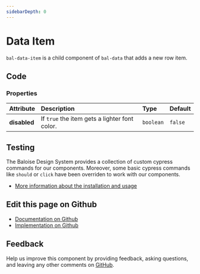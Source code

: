 ```yaml
---
sidebarDepth: 0
---
```



# Data Item

`bal-data-item` is a child component of `bal-data` that adds a new row item.




<ClientOnly><docs-component-tabs></docs-component-tabs></ClientOnly>

<!-- docs:child of bal-data -->


## Code



### Properties


| Attribute    | Description                                   | Type                 | Default            |
| :----------- | :-------------------------------------------- | :------------------- | :----------------- |
| **disabled** | If `true` the item gets a lighter font color. | <code>boolean</code> | <code>false</code> |

## Testing

The Baloise Design System provides a collection of custom cypress commands for our components. Moreover, some basic cypress commands like `should` or `click` have been overriden to work with our components.

- [More information about the installation and usage](/components/tooling/testing.html)



## Edit this page on Github

* [Documentation on Github](https://github.com/baloise/design-system/blob/master/docs/src/components/components/bal-data-item.md)
* [Implementation on Github](https://github.com/baloise/design-system/blob/master/packages/components/src/components/bal-data-item)

## Feedback

Help us improve this component by providing feedback, asking questions, and leaving any other comments on [GitHub](https://github.com/baloise/design-system/issues/new).

